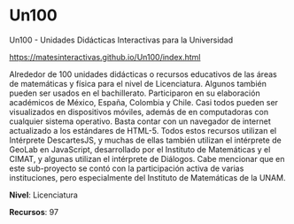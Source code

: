 # Un100
Un100 - Unidades Didácticas Interactivas para la Universidad

https://matesinteractivas.github.io/Un100/index.html

Alrededor de 100 unidades didácticas o recursos educativos de las áreas de matemáticas y física para el nivel de Licenciatura. Algunos también pueden ser usados en el bachillerato. Participaron en su elaboración académicos de México, España, Colombia y Chile. Casi todos pueden ser visualizados en dispositivos móviles, además de en computadoras con cualquier sistema operativo. Basta contar con un navegador de internet actualizado a los estándares de HTML-5. Todos estos recursos utilizan el Intérprete DescartesJS, y muchas de ellas también utilizan el intérprete de GeoLab en JavaScript, desarrollado por el Instituto de Matemáticas y el CIMAT, y algunas utilizan el intérprete de Diálogos. Cabe mencionar que en este sub-proyecto se contó con la participación activa de varias instituciones, pero especialmente del Instituto de Matemáticas de la UNAM.

**Nivel**: Licenciatura

**Recursos**: 97
